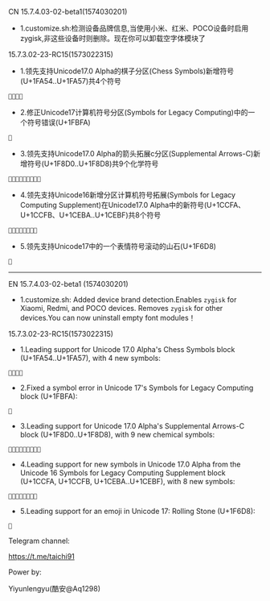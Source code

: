 CN
15.7.4.03-02-beta1(1574030201)
 - 1.customize.sh:检测设备品牌信息,当使用小米、红米、POCO设备时启用zygisk,非这些设备时则删除。现在你可以卸载空字体模块了
 
15.7.3.02-23-RC15(1573022315)
 - 1.领先支持Unicode17.0 Alpha的棋子分区(Chess Symbols)新增符号(U+1FA54..U+1FA57)共4个符号
```
🩔🩕🩖🩗
```
 - 2.修正Unicode17计算机符号分区(Symbols for Legacy Computing)中的一个符号错误(U+1FBFA)
```
🯺
```
 - 3.领先支持Unicode17.0 Alpha的箭头拓展c分区(Supplemental Arrows-C)新增符号(U+1F8D0..U+1F8D8)共9个化学符号
```
🣐🣑🣒🣓🣔🣕🣖🣗🣘
```
 - 4.领先支持Unicode16新增分区计算机符号拓展(Symbols for Legacy Computing Supplement)在Unicode17.0 Alpha中的新符号(U+1CCFA、U+1CCFB、U+1CEBA..U+1CEBF)共8个符号
```
𜳺𜳻𜺺𜺻𜺼𜺽𜺾𜺿
```
 - 5.领先支持Unicode17中的一个表情符号滚动的山石(U+1F6D8)
```
🛘
```

-------
EN
15.7.4.03-02-beta1 (1574030201)  
- 1.customize.sh: Added device brand detection.Enables `zygisk` for Xiaomi, Redmi, and POCO devices. Removes `zygisk` for other devices.You can now uninstall empty font modules！
 
15.7.3.02-23-RC15(1573022315)
- 1.Leading support for Unicode 17.0 Alpha's Chess Symbols block (U+1FA54..U+1FA57), with 4 new symbols:
```
🩔🩕🩖🩗
```
- 2.Fixed a symbol error in Unicode 17's Symbols for Legacy Computing block (U+1FBFA):
```
🯺
```
- 3.Leading support for Unicode 17.0 Alpha's Supplemental Arrows-C block (U+1F8D0..U+1F8D8), with 9 new chemical symbols:
```
🣐🣑🣒🣓🣔🣕🣖🣗🣘
```
- 4.Leading support for new symbols in Unicode 17.0 Alpha from the Unicode 16 Symbols for Legacy Computing Supplement block (U+1CCFA, U+1CCFB, U+1CEBA..U+1CEBF), with 8 new symbols:
```
𜳺𜳻𜺺𜺻𜺼𜺽𜺾𜺿
```
- 5.Leading support for an emoji in Unicode 17: Rolling Stone (U+1F6D8):
```
🛘
```




Telegram channel:

https://t.me/taichi91

Power by:

Yiyunlengyu(酷安@Aq1298)